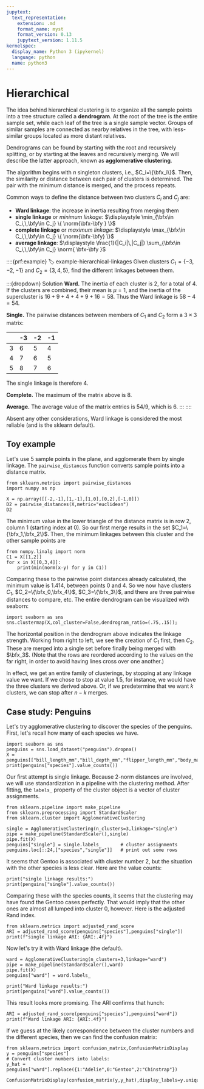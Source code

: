```yaml
---
jupytext:
  text_representation:
    extension: .md
    format_name: myst
    format_version: 0.13
    jupytext_version: 1.11.5
kernelspec:
  display_name: Python 3 (ipykernel)
  language: python
  name: python3
---
```


# Hierarchical

The idea behind hierarchical clustering is to organize all the sample points into a tree structure called a **dendrogram**. At the root of the tree is the entire sample set, while each leaf of the tree is a single sample vector. Groups of similar samples are connected as nearby relatives in the tree, with less-similar groups located as more distant relatives.

Dendrograms can be found by starting with the root and recursively splitting, or by starting at the leaves and recursively merging. We will describe the latter approach, known as **agglomerative clustering**.

The algorithm begins with $n$ singleton clusters, i.e., $C_i=\{\bfx_i\}$. Then, the similarity or distance between each pair of clusters is determined. The pair with the minimum distance is merged, and the process repeats. 

Common ways to define the distance between two clusters $C_i$ and $C_j$ are:

* **Ward linkage**: the increase in inertia resulting from merging them
* **single linkage** or *minimum linkage*: $\displaystyle \min_{\bfx\in C_i,\,\bfy\in C_j} \{ \norm{\bfx-\bfy } \}$
* **complete linkage** or *maximum linkage*: $\displaystyle \max_{\bfx\in C_i,\,\bfy\in C_j} \{ \norm{\bfx-\bfy} \}$
* **average linkage**: $\displaystyle \frac{1}{|C_i|\,|C_j|} \sum_{\bfx\in C_i,\,\bfy\in C_j} \norm{ \bfx-\bfy }$

::::{prf:example}
:label: example-hierarchical-linkages
Given clusters $C_1=\{-3,-2,-1\}$ and $C_2=\{3,4,5\}$, find the different linkages between them.

:::{dropdown} Solution
**Ward.** The inertia of each cluster is 2, for a total of 4. If the clusters are combined, their mean is $\mu=1$, and the inertia of the supercluster is $16+9+4+4+9+16=58$. Thus the Ward linkage is $58-4=54$.

**Single.** The pairwise distances between members of $C_1$ and $C_2$ form a $3\times 3$ matrix:

|   | -3 | -2 | -1 |
|--|--|--|--|
3 | 6 | 5 | 4 |
4 | 7 | 6 | 5 |
5 | 8 | 7 | 6 |

The single linkage is therefore 4.

**Complete.** The maximum of the matrix above is 8.

**Average.** The average value of the matrix entries is $54/9$, which is 6.
:::
::::


Absent any other considerations, Ward linkage is considered the most reliable (and is the sklearn default).

## Toy example

Let's use 5 sample points in the plane, and agglomerate them by single linkage. The `pairwise_distances` function converts sample points into a distance matrix.

```{code-cell} ipython3
from sklearn.metrics import pairwise_distances
import numpy as np

X = np.array([[-2,-1],[1,-1],[1,0],[0,2],[-1,0]])
D2 = pairwise_distances(X,metric="euclidean")
D2
```

The minimum value in the lower triangle of the distance matrix is in row 2, column 1 (starting index at 0). So our first merge results in the set $C_1=\{\bfx_1,\bfx_2\}$. Then, the minimum linkages between this cluster and the other sample points are

```{code-cell} ipython3
from numpy.linalg import norm
C1 = X[[1,2]]
for x in X[[0,3,4]]:
    print(min(norm(x-y) for y in C1))
```

Comparing these to the pairwise point distances already calculated, the minimum value is 1.414, between points 0 and 4. So we now have clusters $C_1$, $C_2=\{\bfx_0,\bfx_4\}$, $C_3=\{\bfx_3\}$, and there are three pairwise distances to compare, etc. The entire dendrogram can be visualized with seaborn:

```{code-cell} ipython3
import seaborn as sns
sns.clustermap(X,col_cluster=False,dendrogram_ratio=(.75,.15));
```

The horizontal position in the dendrogram above indicates the linkage strength. Working from right to left, we see the creation of $C_1$ first, then $C_2$. These are merged into a single set before finally being merged with $\bfx_3$. (Note that the rows are reordered according to the values on the far right, in order to avoid having lines cross over one another.)

In effect, we get an entire family of clusterings, by stopping at any linkage value we want. If we chose to stop at value 1.5, for instance, we would have the three clusters we derived above. Or, if we predetermine that we want $k$ clusters, we can stop after $n-k$ merges. 

## Case study: Penguins

Let's try agglomerative clustering to discover the species of the penguins. First, let's recall how many of each species we have.

```{code-cell} ipython3
import seaborn as sns
penguins = sns.load_dataset("penguins").dropna()
X = penguins[["bill_length_mm","bill_depth_mm","flipper_length_mm","body_mass_g"]]
print(penguins["species"].value_counts())
```

Our first attempt is single linkage. Because 2-norm distances are involved, we will use standardization in a pipeline with the clustering method. After fitting, the `labels_` property of the cluster object is a vector of cluster assignments.

```{code-cell} ipython3
from sklearn.pipeline import make_pipeline
from sklearn.preprocessing import StandardScaler
from sklearn.cluster import AgglomerativeClustering

single = AgglomerativeClustering(n_clusters=3,linkage="single")
pipe = make_pipeline(StandardScaler(),single)
pipe.fit(X)
penguins["single"] = single.labels_       # cluster assignments
penguins.loc[::24,["species","single"]]   # print out some rows
```

It seems that Gentoo is associated with cluster number 2, but the situation with the other species is less clear. Here are the value counts:

```{code-cell} ipython3
print("single linkage results:")
print(penguins["single"].value_counts())
```

Comparing these with the species counts, it seems that the clustering may have found the Gentoo cases perfectly. That would imply that the other ones are almost all lumped into cluster 0, however. Here is the adjusted Rand index.

```{code-cell} ipython3
from sklearn.metrics import adjusted_rand_score
ARI = adjusted_rand_score(penguins["species"],penguins["single"])
print(f"single linkage ARI: {ARI:.4f}")
```

Now let's try it with Ward linkage (the default).

```{code-cell} ipython3
ward = AgglomerativeClustering(n_clusters=3,linkage="ward")
pipe = make_pipeline(StandardScaler(),ward)
pipe.fit(X)
penguins["ward"] = ward.labels_

print("Ward linkage results:")
print(penguins["ward"].value_counts())
```

This result looks more promising. The ARI confirms that hunch:

```{code-cell} ipython3
ARI = adjusted_rand_score(penguins["species"],penguins["ward"])
print(f"Ward linkage ARI: {ARI:.4f}")
```

If we guess at the likely correspondence between the cluster numbers and the different species, then we can find the confusion matrix:

```{code-cell} ipython3
from sklearn.metrics import confusion_matrix,ConfusionMatrixDisplay
y = penguins["species"]
# Convert cluster numbers into labels:
y_hat = penguins["ward"].replace({1:"Adelie",0:"Gentoo",2:"Chinstrap"}) 

ConfusionMatrixDisplay(confusion_matrix(y,y_hat),display_labels=y.unique()).plot();
```
